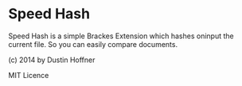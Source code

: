Speed Hash
=========

Speed Hash is a simple Brackes Extension which hashes oninput the current file. So you can easily compare documents.

(c) 2014 by Dustin Hoffner

MIT Licence
